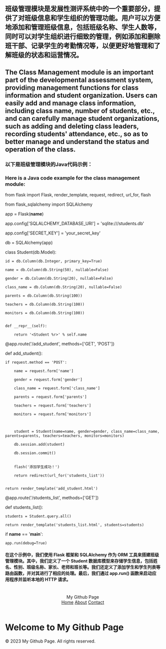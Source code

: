 ## 班级管理模块是发展性测评系统中的一个重要部分，提供了对班级信息和学生组织的管理功能。用户可以方便地添加和管理班级信息，包括班级名称、学生人数等，同时可以对学生组织进行细致的管理，例如添加和删除班干部、记录学生的考勤情况等，以便更好地管理和了解班级的状态和运营情况。

## The Class Management module is an important part of the developmental assessment system, providing management functions for class information and student organization. Users can easily add and manage class information, including class name, number of students, etc., and can carefully manage student organizations, such as adding and deleting class leaders, recording students' attendance, etc., so as to better manage and understand the status and operation of the class.

### 以下是班级管理模块的Java代码示例：

### Here is a Java code example for the class management module:


from flask import Flask, render_template, request, redirect, url_for, flash

from flask_sqlalchemy import SQLAlchemy


app = Flask(__name__)

app.config['SQLALCHEMY_DATABASE_URI'] = 'sqlite:///students.db'

app.config['SECRET_KEY'] = 'your_secret_key'



db = SQLAlchemy(app)


class Student(db.Model):

    id = db.Column(db.Integer, primary_key=True)
    
    name = db.Column(db.String(50), nullable=False)
    
    gender = db.Column(db.String(20), nullable=False)
    
    class_name = db.Column(db.String(20), nullable=False)
    
    parents = db.Column(db.String(100))
    
    teachers = db.Column(db.String(100))
    
    monitors = db.Column(db.String(100))
    

    def __repr__(self):
    
        return '<Student %r>' % self.name
        

@app.route('/add_student', methods=['GET', 'POST'])

def add_student():

    if request.method == 'POST':
    
        name = request.form['name']
        
        gender = request.form['gender']
        
        class_name = request.form['class_name']
        
        parents = request.form['parents']
        
        teachers = request.form['teachers']
        
        monitors = request.form['monitors']
        
        

        student = Student(name=name, gender=gender, class_name=class_name, parents=parents, teachers=teachers, monitors=monitors)
        
        db.session.add(student)
        
        db.session.commit()
        

        flash('添加学生成功！')
        
        return redirect(url_for('students_list'))
        

    return render_template('add_student.html')
    

@app.route('/students_list', methods=['GET'])

def students_list():

    students = Student.query.all()
    
    return render_template('students_list.html', students=students)
    

if __name__ == '__main__':

    app.run(debug=True)
    
#### 在这个示例中，我们使用 Flask 框架和 SQLAlchemy 作为 ORM 工具来搭建班级管理模块。其中，我们定义了一个 Student 数据库模型来存储学生信息，包括姓名、性别、班级名称、家长、老师和班长等。我们还定义了添加学生和学生列表等路由函数，并对其进行了相应的处理。最后，我们通过 app.run() 函数来启动应用程序并监听本地的 HTTP 请求。

# <body>
  <header>
    <div class="logo">My Github Page</div>
    <nav>
      <a href="#">Home</a>
      <a href="#">About</a>
      <a href="#">Contact</a>
    </nav>
  </header>
  <h1>Welcome to My Github Page</h1>
  <footer>&copy; 2023 My Github Page. All rights reserved.</footer>
</body>
</html>

